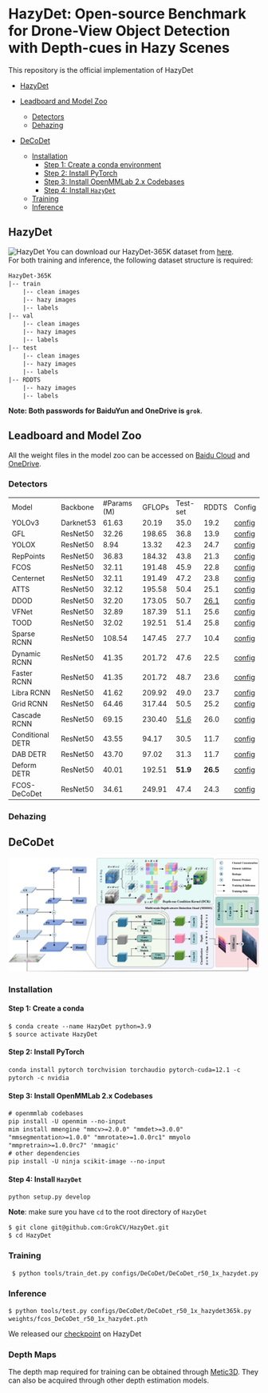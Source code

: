 # HazyDet: Open-source Benchmark for Drone-View Object Detection with Depth-cues in Hazy Scenes
This repository is the official implementation of HazyDet

- [HazyDet](#HazyDet)

- [Leadboard and Model Zoo](#leadboard-and-model-zoo)
   - [Detectors](#detectors)
   - [Dehazing](#dehazing)

- [DeCoDet](#DeCoDet)
    - [Installation](#Installation)
        - [Step 1: Create a conda environment](#step-1-create-a-conda-environment)
        - [Step 2: Install PyTorch](#step-2-install-pytorch)
        - [Step 3: Install OpenMMLab 2.x Codebases](#step-3-install-openmmlab-2x-codebases)
        - [Step 4: Install `HazyDet`](#step-4-install-HazyDet)
    - [Training](#training)
    - [Inference](#inference)








## HazyDet

![HazyDet](./docs/dataset_samples.jpg)
You can download our HazyDet-365K dataset from [here](https://pan.baidu.com/s/1KKWqTbG1oBAdlIZrTzTceQ?pwd=grok).<br>
For both training and inference, the following dataset structure is required:

```
HazyDet-365K
|-- train
    |-- clean images
    |-- hazy images
    |-- labels
|-- val
    |-- clean images
    |-- hazy images
    |-- labels
|-- test
    |-- clean images
    |-- hazy images
    |-- labels
|-- RDDTS
    |-- hazy images
    |-- labels
```

**Note: Both passwords for BaiduYun and OneDrive is `grok`**.



## Leadboard and Model Zoo

All the weight files in the model zoo can be accessed on [Baidu Cloud](https://pan.baidu.com/s/1EEX_934Q421RkHCx53akJQ?pwd=grok) and [OneDrive](https:).

### Detectors


<table>
    <tr>
        <td>Model</td>
        <td>Backbone</td> <!-- 新增列 -->
        <td>#Params (M)</td>
        <td>GFLOPs</td>
        <td>Test-set</td>
        <td>RDDTS</td>
        <td>Config</td>
    </tr>
    <tr>
        <td>YOLOv3</td>
        <td>Darknet53</td> <!-- 新增内容 -->
        <td>61.63</td>
        <td>20.19</td>
        <td>35.0</td>
        <td>19.2</td>
        <td><a href="config/yolov3/yolov3_d53_320_273e_coco.py">config</a></td>
    </tr>
    <tr>
        <td>GFL</td>
        <td>ResNet50</td> <!-- 新增内容 -->
        <td>32.26</td>
        <td>198.65</td>
        <td>36.8</td>
        <td>13.9</td>
        <td><a href="config/gfl/gfl_r50_fpn_1x_coco.py">config</a></td> <!-- 新增链接 -->
    </tr>
    <tr>
        <td>YOLOX</td>
        <td>ResNet50</td> <!-- 新增内容 -->
        <td>8.94</td>
        <td>13.32</td>
        <td>42.3</td>
        <td>24.7</td>
        <td><a href="config/yolox/yolox_s_8x8_300e_coco.py">config</a></td> <!-- 新增链接 -->
    </tr>
    <tr>
        <td>RepPoints</td>
        <td>ResNet50</td> <!-- 新增内容 -->
        <td>36.83</td>
        <td>184.32</td>
        <td>43.8</td>
        <td>21.3</td>
        <td><a href="config/reppoints/reppoints_moment_r50_fpn_1x_coco.py">config</a></td> <!-- 新增链接 -->
    </tr>
    <tr>
        <td>FCOS</td>
        <td>ResNet50</td> <!-- 新增内容 -->
        <td>32.11</td>
        <td>191.48</td>
        <td>45.9</td>
        <td>22.8</td>
        <td><a href="config/fcos/fcos_r50_caffe_fpn_gn-head_1x_coco.py">config</a></td> <!-- 新增链接 -->
    </tr>
    <tr>
        <td>Centernet</td>
        <td>ResNet50</td> <!-- 新增内容 -->
        <td>32.11</td>
        <td>191.49</td>
        <td>47.2</td>
        <td>23.8</td>
        <td><a href="config/centernet/centernet_r50_fpn_1x_coco.py">config</a></td> <!-- 新增链接 -->
    </tr>
    <tr>
        <td>ATTS</td>
        <td>ResNet50</td> <!-- 新增内容 -->
        <td>32.12</td>
        <td>195.58</td>
        <td>50.4</td>
        <td>25.1</td>
        <td><a href="config/atts/atts_r50_fpn_1x_coco.py">config</a></td> <!-- 新增链接 -->
    </tr>
    <tr>
        <td>DDOD</td>
        <td>ResNet50</td> <!-- 新增内容 -->
        <td>32.20</td>
        <td>173.05</td>
        <td>50.7</td>
        <td><u>26.1</u></td>
        <td><a href="config/ddod/ddod_r50_fpn_1x_coco.py">config</a></td> <!-- 新增链接 -->
    </tr>
    <tr>
        <td>VFNet</td>
        <td>ResNet50</td> <!-- 新增内容 -->
        <td>32.89</td>
        <td>187.39</td>
        <td>51.1</td>
        <td>25.6</td>
        <td><a href="config/vfnet/vfnet_r50_fpn_1x_coco.py">config</a></td> <!-- 新增链接 -->
    </tr>
    <tr>
        <td>TOOD</td>
        <td>ResNet50</td> <!-- 新增内容 -->
        <td>32.02</td>
        <td>192.51</td>
        <td>51.4</td>
        <td>25.8</td>
        <td><a href="config/tood/tood_r50_fpn_1x_coco.py">config</a></td> <!-- 新增链接 -->
    </tr>
    <tr>
        <td>Sparse RCNN</td>
        <td>ResNet50</td> <!-- 新增内容 -->
        <td>108.54</td>
        <td>147.45</td>
        <td>27.7</td>
        <td>10.4</td>
        <td><a href="config/sparse_rcnn/sparse_rcnn_r50_fpn_1x_coco.py">config</a></td> <!-- 新增链接 -->
    </tr>
    <tr>
        <td>Dynamic RCNN</td>
        <td>ResNet50</td> <!-- 新增内容 -->
        <td>41.35</td>
        <td>201.72</td>
        <td>47.6</td>
        <td>22.5</td>
        <td><a href="config/dynamic_rcnn/dynamic_rcnn_r50_fpn_1x_coco.py">config</a></td> <!-- 新增链接 -->
    </tr>
    <tr>
        <td>Faster RCNN</td>
        <td>ResNet50</td> <!-- 新增内容 -->
        <td>41.35</td>
        <td>201.72</td>
        <td>48.7</td>
        <td>23.6</td>
        <td><a href="config/faster_rcnn/faster_rcnn_r50_fpn_1x_coco.py">config</a></td> <!-- 新增链接 -->
    </tr>
    <tr>
        <td>Libra RCNN</td>
        <td>ResNet50</td> <!-- 新增内容 -->
        <td>41.62</td>
        <td>209.92</td>
        <td>49.0</td>
        <td>23.7</td>
        <td><a href="config/libra_rcnn/libra_rcnn_r50_fpn_1x_coco.py">config</a></td> <!-- 新增链接 -->
    </tr>
    <tr>
        <td>Grid RCNN</td>
        <td>ResNet50</td> <!-- 新增内容 -->
        <td>64.46</td>
        <td>317.44</td>
        <td>50.5</td>
        <td>25.2</td>
        <td><a href="config/grid_rcnn/grid_rcnn_r50_fpn_1x_coco.py">config</a></td> <!-- 新增链接 -->
    </tr>
    <tr>
        <td>Cascade RCNN</td>
        <td>ResNet50</td> <!-- 新增内容 -->
        <td>69.15</td>
        <td>230.40</td>
        <td><u>51.6</u></td>
        <td>26.0</td>
        <td><a href="config/cascade_rcnn/cascade_rcnn_r50_fpn_1x_coco.py">config</a></td> <!-- 新增链接 -->
    </tr>
    <tr>
        <td>Conditional DETR</td>
        <td>ResNet50</td> <!-- 新增内容 -->
        <td>43.55</td>
        <td>94.17</td>
        <td>30.5</td>
        <td>11.7</td>
        <td><a href="config/conditional_detr/conditional_detr_r50_8x2_150e_coco.py">config</a></td> <!-- 新增链接 -->
    </tr>
    <tr>
        <td>DAB DETR</td>
        <td>ResNet50</td> <!-- 新增内容 -->
        <td>43.70</td>
        <td>97.02</td>
        <td>31.3</td>
        <td>11.7</td>
        <td><a href="config/dab_detr/dab_detr_r50_8x2_50e_coco.py">config</a></td> <!-- 新增链接 -->
    </tr>
    <tr>
        <td>Deform DETR</td>
        <td>ResNet50</td> <!-- 新增内容 -->
        <td>40.01</td>
        <td>192.51</td>
        <td><b>51.9</b></td>
        <td><b>26.5</b></td>
        <td><a href="config/deform_detr/deform_detr_r50_16x2_50e_coco.py">config</a></td> <!-- 新增链接 -->
    </tr>
    <tr>
        <td>FCOS-DeCoDet</td>
        <td>ResNet50</td> <!-- 新增内容 -->
        <td>34.61</td>
        <td>249.91</td>
        <td>47.4</td>
        <td>24.3</td>
        <td><a href="config/fcos_decodet/fcos_decodet_r50_fpn_1x_coco.py">config</a></td> <!-- 新增链接 -->
    </tr>
</table>

### Dehazing


## DeCoDet
![HazyDet-365K](./docs/network.jpg)

### Installation

#### Step 1: Create a conda 

```shell
$ conda create --name HazyDet python=3.9
$ source activate HazyDet
```

#### Step 2: Install PyTorch

```shell
conda install pytorch torchvision torchaudio pytorch-cuda=12.1 -c pytorch -c nvidia
```

#### Step 3: Install OpenMMLab 2.x Codebases

```shell
# openmmlab codebases
pip install -U openmim --no-input
mim install mmengine "mmcv>=2.0.0" "mmdet>=3.0.0" "mmsegmentation>=1.0.0" "mmrotate>=1.0.0rc1" mmyolo "mmpretrain>=1.0.0rc7" 'mmagic'
# other dependencies
pip install -U ninja scikit-image --no-input
```

#### Step 4: Install `HazyDet`

```shell
python setup.py develop
```

**Note**: make sure you have `cd` to the root directory of `HazyDet`

```shell
$ git clone git@github.com:GrokCV/HazyDet.git
$ cd HazyDet
```

### Training
```shell
 $ python tools/train_det.py configs/DeCoDet/DeCoDet_r50_1x_hazydet.py
```         


### Inference
```shell
$ python tools/test.py configs/DeCoDet/DeCoDet_r50_1x_hazydet365k.py weights/fcos_DeCoDet_r50_1x_hazydet.pth
```

We released our [checkpoint](https://pan.baidu.com/s/1EEX_934Q421RkHCx53akJQ?pwd=grok) on HazyDet <br>

### Depth Maps

The depth map required for training can be obtained through [Metic3D](https://github.com/YvanYin/Metric3D). They can also be acquired through other depth estimation models.<br>
